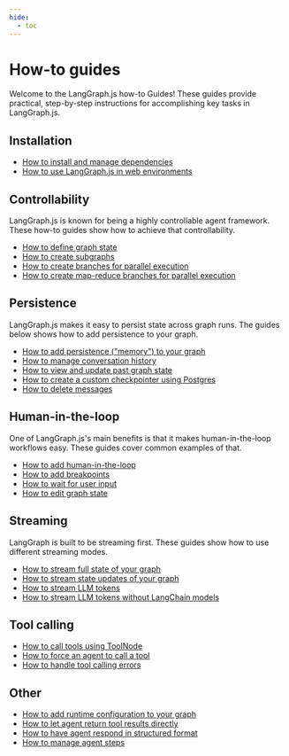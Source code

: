 ```yaml
---
hide:
  - toc
---
```


# How-to guides

Welcome to the LangGraph.js how-to Guides! These guides provide practical, step-by-step instructions for accomplishing key tasks in LangGraph.js.

## Installation

- [How to install and manage dependencies](manage-ecosystem-dependencies.ipynb)
- [How to use LangGraph.js in web environments](use-in-web-environments.ipynb)

## Controllability

LangGraph.js is known for being a highly controllable agent framework.
These how-to guides show how to achieve that controllability.

- [How to define graph state](define-state.ipynb)
- [How to create subgraphs](subgraph.ipynb)
- [How to create branches for parallel execution](branching.ipynb)
- [How to create map-reduce branches for parallel execution](map-reduce.ipynb)

## Persistence

LangGraph.js makes it easy to persist state across graph runs. The guides below shows how to add persistence to your graph.

- [How to add persistence ("memory") to your graph](persistence.ipynb)
- [How to manage conversation history](manage-conversation-history.ipynb)
- [How to view and update past graph state](time-travel.ipynb)
- [How to create a custom checkpointer using Postgres](persistence-postgres.ipynb)
- [How to delete messages](delete-messages.ipynb)

## Human-in-the-loop

One of LangGraph.js's main benefits is that it makes human-in-the-loop workflows easy.
These guides cover common examples of that.

- [How to add human-in-the-loop](human-in-the-loop.ipynb)
- [How to add breakpoints](breakpoints.ipynb)
- [How to wait for user input](wait-user-input.ipynb)
- [How to edit graph state](edit-graph-state.ipynb)

## Streaming

LangGraph is built to be streaming first.
These guides show how to use different streaming modes.

- [How to stream full state of your graph](stream-values.ipynb)
- [How to stream state updates of your graph](stream-updates.ipynb)
- [How to stream LLM tokens](stream-tokens.ipynb)
- [How to stream LLM tokens without LangChain models](streaming-tokens-without-langchain.ipynb)

## Tool calling

- [How to call tools using ToolNode](tool-calling.ipynb)
- [How to force an agent to call a tool](force-calling-a-tool-first.ipynb)
- [How to handle tool calling errors](tool-calling-errors.ipynb)

## Other

- [How to add runtime configuration to your graph](configuration.ipynb)
- [How to let agent return tool results directly](dynamically-returning-directly.ipynb)
- [How to have agent respond in structured format](respond-in-format.ipynb)
- [How to manage agent steps](managing-agent-steps.ipynb)
